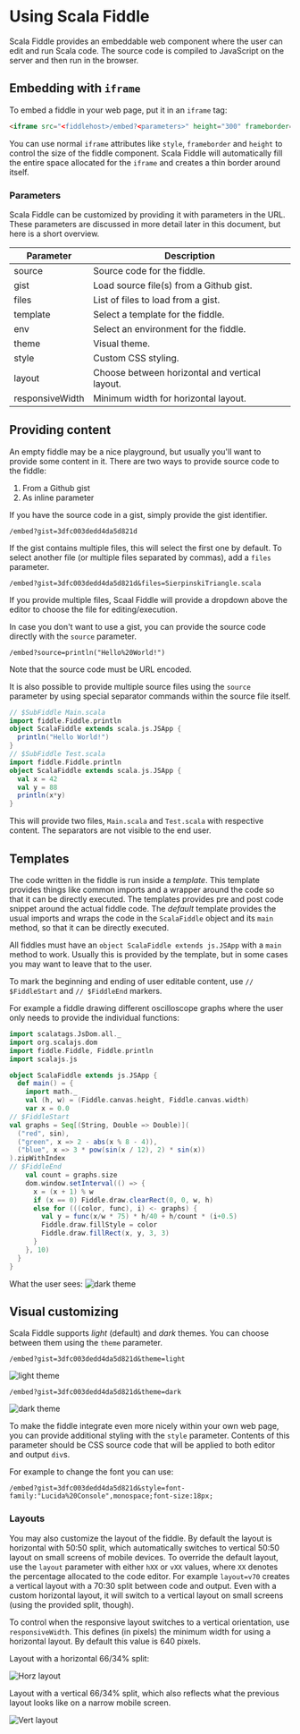 # Using Scala Fiddle

Scala Fiddle provides an embeddable web component where the user can edit and run Scala code. The source code is
compiled to JavaScript on the server and then run in the browser.

## Embedding with `iframe`

To embed a fiddle in your web page, put it in an `iframe` tag:

```html
<iframe src="<fiddlehost>/embed?<parameters>" height="300" frameborder="0" style="width: 100%; overflow: hidden;"></iframe>
```

You can use normal `iframe` attributes like `style`, `frameborder` and `height` to control the size of the fiddle
component. Scala Fiddle will automatically fill the entire space allocated for the `iframe` and creates a thin border
around itself.

### Parameters

Scala Fiddle can be customized by providing it with parameters in the URL. These parameters are discussed in more detail
later in this document, but here is a short overview.

|Parameter|Description|
|----|----|
|source|Source code for the fiddle.|
|gist|Load source file(s) from a Github gist.|
|files|List of files to load from a gist.|
|template|Select a template for the fiddle.|
|env|Select an environment for the fiddle.|
|theme|Visual theme.|
|style|Custom CSS styling.|
|layout|Choose between horizontal and vertical layout.|
|responsiveWidth|Minimum width for horizontal layout.|

## Providing content

An empty fiddle may be a nice playground, but usually you'll want to provide some content in it. There are two ways
to provide source code to the fiddle:

1. From a Github gist
2. As inline parameter

If you have the source code in a gist, simply provide the gist identifier.

```
/embed?gist=3dfc003dedd4da5d821d
```

If the gist contains multiple files, this will select the first one by default. To select another file (or multiple 
files separated by commas), add a `files` parameter.

```
/embed?gist=3dfc003dedd4da5d821d&files=SierpinskiTriangle.scala
```

If you provide multiple files, Scaal Fiddle will provide a dropdown above the editor to choose the file for 
editing/execution.

In case you don't want to use a gist, you can provide the source code directly with the `source` parameter.

```
/embed?source=println("Hello%20World!")
```

Note that the source code must be URL encoded.

It is also possible to provide multiple source files using the `source` parameter by using special separator commands
within the source file itself.

```scala
// $SubFiddle Main.scala
import fiddle.Fiddle.println  
object ScalaFiddle extends scala.js.JSApp {
  println("Hello World!")
}
// $SubFiddle Test.scala
import fiddle.Fiddle.println  
object ScalaFiddle extends scala.js.JSApp {
  val x = 42
  val y = 88
  println(x*y)
}
```

This will provide two files, `Main.scala` and `Test.scala` with respective content. The separators are not visible to
the end user.

## Templates

The code written in the fiddle is run inside a _template_. This template provides things like common imports and a
wrapper around the code so that it can be directly executed. The templates provides pre and post code snippet around the actual fiddle code. The 
_default_ template provides the usual imports and wraps the code in the `ScalaFiddle` object and its `main` method, so
that it can be directly executed.

All fiddles must have an `object ScalaFiddle extends js.JSApp` with a `main` method to work. Usually this is provided
by the template, but in some cases you may want to leave that to the user.

To mark the beginning and ending of user editable content, use `// $FiddleStart` and `// $FiddleEnd` markers.

For example a fiddle drawing different oscilloscope graphs where the user only needs to provide the individual
functions:

```scala
import scalatags.JsDom.all._
import org.scalajs.dom
import fiddle.Fiddle, Fiddle.println
import scalajs.js

object ScalaFiddle extends js.JSApp {
  def main() = {
    import math._
    val (h, w) = (Fiddle.canvas.height, Fiddle.canvas.width)
    var x = 0.0
// $FiddleStart
val graphs = Seq[(String, Double => Double)](
  ("red", sin),
  ("green", x => 2 - abs(x % 8 - 4)),
  ("blue", x => 3 * pow(sin(x / 12), 2) * sin(x))
).zipWithIndex
// $FiddleEnd
    val count = graphs.size
    dom.window.setInterval(() => {
      x = (x + 1) % w
      if (x == 0) Fiddle.draw.clearRect(0, 0, w, h)
      else for (((color, func), i) <- graphs) {
        val y = func(x/w * 75) * h/40 + h/count * (i+0.5)
        Fiddle.draw.fillStyle = color
        Fiddle.draw.fillRect(x, y, 3, 3)
      }
    }, 10)
  }
}
```

What the user sees:
![dark theme](./doc/images/screenshot-inline-template.png)

## Visual customizing 

Scala Fiddle supports _light_ (default) and _dark_ themes. You can choose between them using the `theme` parameter. 

```
/embed?gist=3dfc003dedd4da5d821d&theme=light
```

![light theme](./doc/images/screenshot-light.png)

```
/embed?gist=3dfc003dedd4da5d821d&theme=dark
```

![dark theme](./doc/images/screenshot-dark.png)

To make the fiddle integrate even more nicely within your own web page, you can provide additional styling with the
`style` parameter. Contents of this parameter should be CSS source code that will be applied to both editor and output
`div`s.

For example to change the font you can use:

```
/embed?gist=3dfc003dedd4da5d821d&style=font-family:"Lucida%20Console",monospace;font-size:18px;
```

### Layouts

You may also customize the layout of the fiddle. By default the layout is horizontal with 50:50 split, which
automatically switches to vertical 50:50 layout on small screens of mobile devices. To override the default layout,
use the `layout` parameter with either `hXX` or `vXX` values, where `XX` denotes the percentage allocated to the code
editor. For example `layout=v70` creates a vertical layout with a 70:30 split between code and output. Even with a 
custom horizontal layout, it will switch to a vertical layout on small screens (using the provided split, though).

To control when the responsive layout switches to a vertical orientation, use `responsiveWidth`. This defines (in
pixels) the minimum width for using a horizontal layout. By default this value is 640 pixels.

Layout with a horizontal 66/34% split:

![Horz layout](./doc/images/screenshot-h66.png)

Layout with a vertical 66/34% split, which also reflects what the previous layout looks like on a narrow mobile screen.

![Vert layout](./doc/images/screenshot-v66.png)
